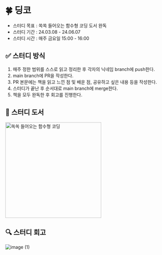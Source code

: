 # 🍀 딩코

- 스터디 목표 : 쏙쏙 들어오는 함수형 코딩 도서 완독
- 스터디 기간 : 24.03.08 - 24.06.07
- 스터디 시간 : 매주 금요일 15:00 - 16:00

## ✅ 스터디 방식
1. 매주 정한 범위를 스스로 읽고 정리한 후 각자의 닉네임 branch에 push한다.
2. main branch에 PR을 작성한다.
3. PR 본문에는 책을 읽고 느낀 점 및 배운 점, 공유하고 싶은 내용 등을 작성한다.
4. 스터디가 끝난 후 순서대로 main branch에 merge한다.
5. 책을 모두 완독한 후 회고를 진행한다.

## 📘 스터디 도서
<img width="300" alt="쏙쏙 들어오는 함수형 코딩" src="https://github.com/Yoonkyoungme/study-dingco/assets/63959171/5f6c1ade-e59d-450d-9c05-c0e95d64caa3">

## 🔍 스터디 회고
![image (1)](https://github.com/Yoonkyoungme/study-dingco/assets/63959171/955dd443-a4f5-4d3c-a36d-e3dfd2423270)
